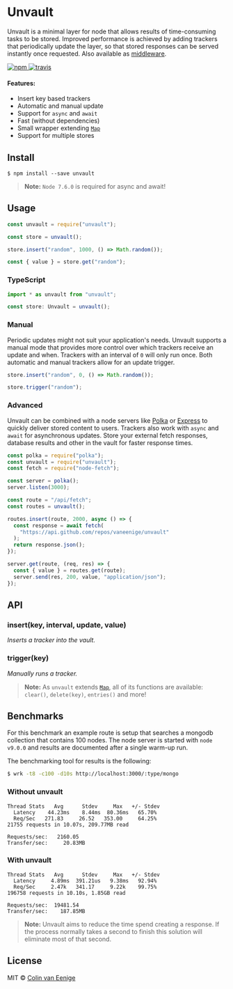 <h1>Unvault</h1>

Unvault is a minimal layer for node that allows results of time-consuming tasks to be stored. Improved performance is achieved by adding trackers that periodically update the layer, so that stored responses can be served instantly once requested. Also available as [middleware](https://github.com/vaneenige/unvault-middleware).

<a href="https://www.npmjs.org/package/unvault">
  <img src="https://img.shields.io/npm/v/unvault.svg?style=flat" alt="npm">
</a>

<a href="https://travis-ci.org/vaneenige/unvault">
  <img src="https://travis-ci.org/vaneenige/unvault.svg?branch=master" alt="travis">
</a>

#### Features:

* Insert key based trackers
* Automatic and manual update
* Support for `async` and `await`
* Fast (without dependencies)
* Small wrapper extending [`Map`](https://developer.mozilla.org/en-US/docs/Web/JavaScript/Reference/Global_Objects/Map)
* Support for multiple stores

## Install

```
$ npm install --save unvault
```

> **Note:** `Node 7.6.0` is required for async and await!

## Usage

```js
const unvault = require("unvault");

const store = unvault();

store.insert("random", 1000, () => Math.random());

const { value } = store.get("random");
```

### TypeScript

```js
import * as unvault from "unvault";

const store: Unvault = unvault();
```

### Manual

Periodic updates might not suit your application's needs. Unvault supports a manual mode that provides more control over which trackers receive an update and when. Trackers with an interval of `0` will only run once. Both automatic and manual trackers allow for an update trigger.

```js
store.insert("random", 0, () => Math.random());

store.trigger("random");
```

### Advanced

Unvault can be combined with a node servers like [Polka](https://github.com/lukeed/polka) or [Express](https://github.com/expressjs/express) to quickly deliver stored content to users. Trackers also work with `async` and `await` for asynchronous updates. Store your external fetch responses, database results and other in the vault for faster response times.

```js
const polka = require("polka");
const unvault = require("unvault");
const fetch = require("node-fetch");

const server = polka();
server.listen(3000);

const route = "/api/fetch";
const routes = unvault();

routes.insert(route, 2000, async () => {
  const response = await fetch(
    "https://api.github.com/repos/vaneenige/unvault"
  );
  return response.json();
});

server.get(route, (req, res) => {
  const { value } = routes.get(route);
  server.send(res, 200, value, "application/json");
});
```

## API

### insert(key, interval, update, value)

_Inserts a tracker into the vault._

### trigger(key)

_Manually runs a tracker._

> **Note:** As `unvault` extends [`Map`](https://developer.mozilla.org/en-US/docs/Web/JavaScript/Reference/Global_Objects/Map), all of its functions are available: `clear()`, `delete(key)`, `entries()` and more!

## Benchmarks

For this benchmark an example route is setup that searches a mongodb collection that contains 100 nodes. The node server is started with `node v9.0.0` and results are documented after a single warm-up run.

The benchmarking tool for results is the following:

```sh
$ wrk -t8 -c100 -d10s http://localhost:3000/:type/mongo
```

### Without unvault

```
Thread Stats   Avg      Stdev     Max   +/- Stdev
  Latency    44.23ms    8.44ms  80.36ms   65.70%
  Req/Sec   271.83     26.52   353.00     64.25%
21755 requests in 10.07s, 209.77MB read

Requests/sec:   2160.05
Transfer/sec:     20.83MB
```

### With unvault

```
Thread Stats   Avg      Stdev     Max   +/- Stdev
  Latency     4.89ms  391.21us   9.38ms   92.94%
  Req/Sec     2.47k   341.17     9.22k    99.75%
196758 requests in 10.10s, 1.85GB read

Requests/sec:  19481.54
Transfer/sec:    187.85MB
```

> **Note:** Unvault aims to reduce the time spend creating a response. If the process normally takes a second to finish this solution will eliminate most of that second.

## License

MIT © [Colin van Eenige](https://use-the-platform.com)
